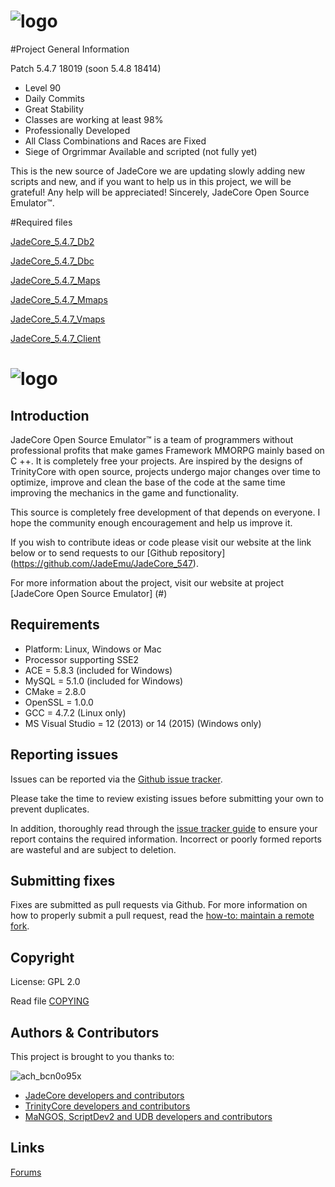 # ![logo](http://image.prntscr.com/image/d9fdcdc7308b45bdb89d99bfd77c3ce3.png)

#Project General Information

Patch 5.4.7 18019 (soon 5.4.8 18414)

- Level 90
- Daily Commits
- Great Stability
- Classes are working at least 98%
- Professionally Developed
- All Class Combinations and Races are Fixed
- Siege of Orgrimmar Available and scripted (not fully yet)

This is the new source of JadeCore we are updating slowly adding new scripts and new, and if you want to help us in this project, we will be grateful! Any help will be appreciated! Sincerely, JadeCore Open Source Emulator™.

#Required files

[JadeCore_5.4.7_Db2](https://mega.nz/#!jAdRjbyC!fMjTC7aION4xGorYYWdzzXxfIkZ5AdnSKQb0nWxzCZk)

[JadeCore_5.4.7_Dbc](https://mega.nz/#!jVVFjbRa!A6-TIE9SPle8p1tVRa2B5wkoWMwK3XTuOQFa-p8-u0s)

[JadeCore_5.4.7_Maps](https://mega.nz/#!rNlFVbxa!jSkEcbqurSOfsVI200IBK936NTys0rsddfaH1RnK-TI)

[JadeCore_5.4.7_Mmaps](https://mega.nz/#!fF0UFLzY!G-ROA6Iv_CG5YkGZti4IABiRAnPJptWflpUQQcZqggg)

[JadeCore_5.4.7_Vmaps](https://mega.nz/#!nI812DjD!7k8SZs2528fX-YlYt7RpcKsErV-uX22lGXLU4zBSLV0)

[JadeCore_5.4.7_Client](https://mega.nz/#!2UF3xLrS!6R9zAlXkKE2ekBf7ZdnN_pQBnOxK5pyG3LNPEXT-0mU)


# ![logo](http://image.prntscr.com/image/5204070d9fe44cf2b2960cd66940922a.png)


## Introduction

JadeCore Open Source Emulator™ is a team of programmers without professional profits that make games Framework MMORPG mainly based on C ++. It is completely free your projects. Are inspired by the designs of TrinityCore with open source, projects undergo major changes over time to optimize, improve and clean the base of the code at the same time improving the mechanics in the game and functionality.

This source is completely free development of that depends on everyone. I hope the community enough encouragement and help us improve it.

If you wish to contribute ideas or code please visit our website at the link below or to send requests to our [Github repository] (https://github.com/JadeEmu/JadeCore_547).

For more information about the project, visit our website at project [JadeCore Open Source Emulator] (#)


## Requirements

+ Platform: Linux, Windows or Mac
+ Processor supporting SSE2 
+ ACE = 5.8.3 (included for Windows) 
+ MySQL = 5.1.0 (included for Windows)
+ CMake = 2.8.0 
+ OpenSSL = 1.0.0 
+ GCC = 4.7.2 (Linux only) 
+ MS Visual Studio = 12 (2013) or 14 (2015) (Windows only)


## Reporting issues

Issues can be reported via the [Github issue tracker](#).

Please take the time to review existing issues before submitting your own to
prevent duplicates.

In addition, thoroughly read through the [issue tracker guide](#) to ensure
your report contains the required information. Incorrect or poorly formed
reports are wasteful and are subject to deletion.


## Submitting fixes

Fixes are submitted as pull requests via Github. For more information on how to
properly submit a pull request, read the [how-to: maintain a remote fork](#).


## Copyright

License: GPL 2.0

Read file [COPYING](#)


## Authors &amp; Contributors

This project is brought to you thanks to:

![ach_bcn0o95x](https://cloud.githubusercontent.com/assets/812439/18851130/34762a76-8443-11e6-8b96-e72766ee6fd8.jpg)

- [JadeCore developers and contributors](https://github.com/JadeEmu/JadeCore_547/graphs/contributors)
- [TrinityCore developers and contributors](https://github.com/TrinityCore/TrinityCore/blob/3.3.5/THANKS)
- [MaNGOS, ScriptDev2 and UDB developers and contributors](https://github.com/cmangos/mangos-wotlk/blob/master/AUTHORS.md)


## Links

[Forums](#)
